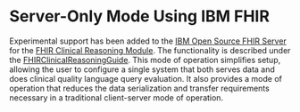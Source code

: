 
# Server-Only Mode Using IBM FHIR

Experimental support has been added to the [IBM Open Source FHIR Server](https://github.com/IBM/FHIR) for the [FHIR Clinical Reasoning Module](http://www.hl7.org/fhir/clinicalreasoning-module.html). The functionality is described under the [FHIRClinicalReasoningGuide](https://ibm.github.io/FHIR/guides/FHIRClinicalReasoningGuide). This mode of operation simplifies setup, allowing the user to configure a single system that both serves data and does clinical quality language query evaluation. It also provides a mode of operation that reduces the data serialization and transfer requirements necessary in a traditional client-server mode of operation. 
